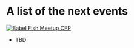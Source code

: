 # A list of the next events

[![Babel Fish Meetup CFP](https://img.shields.io/badge/Babel%20Fish%20Meetup%20CFP-Submit-yellow.svg)](https://github.com/stojanovic/babel-fish-meetup-cfp/issues/new)

- TBD